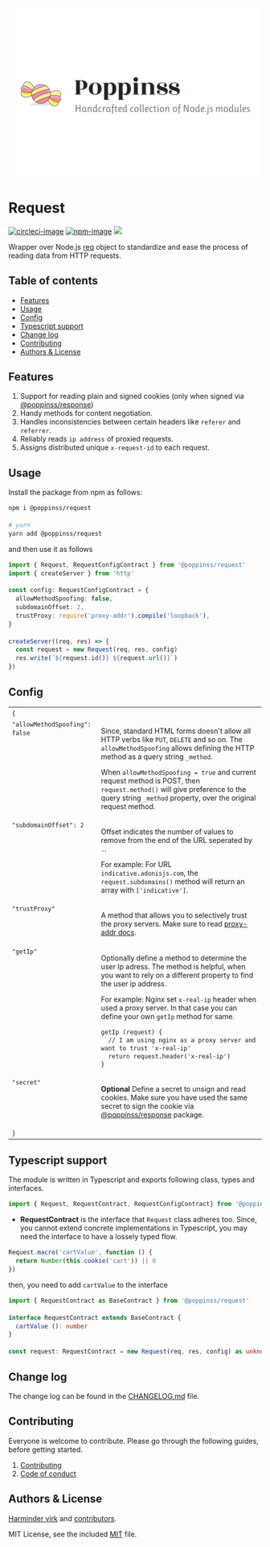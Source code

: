 # ![@poppinss/request](poppinss.jpg)

# Request
[![circleci-image]][circleci-url] [![npm-image]][npm-url] ![](https://img.shields.io/badge/Uses-Typescript-294E80.svg?style=flat-square&colorA=ddd)

Wrapper over Node.js [req](https://nodejs.org/dist/latest/docs/api/http.html#http_class_http_incomingmessage) object to standardize and ease the process of reading data from HTTP requests.

<!-- START doctoc generated TOC please keep comment here to allow auto update -->
<!-- DON'T EDIT THIS SECTION, INSTEAD RE-RUN doctoc TO UPDATE -->
## Table of contents

- [Features](#features)
- [Usage](#usage)
- [Config](#config)
- [Typescript support](#typescript-support)
- [Change log](#change-log)
- [Contributing](#contributing)
- [Authors & License](#authors--license)

<!-- END doctoc generated TOC please keep comment here to allow auto update -->

## Features
1. Support for reading plain and signed cookies (only when signed via [@poppinss/response](https://github.com/poppinss/response))
2. Handy methods for content negotiation.
3. Handles inconsistencies between certain headers like `referer` and `referrer`.
4. Reliably reads `ip address` of proxied requests.
5. Assigns distributed unique `x-request-id` to each request.

## Usage
Install the package from npm as follows:

```sh
npm i @poppinss/request

# yarn
yarn add @poppinss/request
```

and then use it as follows

```ts
import { Request, RequestConfigContract } from '@poppinss/request'
import { createServer } from 'http'

const config: RequestConfigContract = {
  allowMethodSpoofing: false,
  subdomainOffset: 2,
  trustProxy: require('proxy-addr').compile('loopback'),
}

createServer((req, res) => {
  const request = new Request(req, res, config)
  res.write(`${request.id()} ${request.url()}`)
})
```

## Config

<table>
  <tr>
    <td colspan="2"><code>{</code></td>
  </tr>
  <tr>
    <td valign="top"><code>"allowMethodSpoofing": false</code></td>
    <td>
      <p>
      Since, standard HTML forms doesn't allow all HTTP verbs like <code>PUT</code>, <code>DELETE</code> and so on. The <code>allowMethodSpoofing</code> allows defining the HTTP method as a query string <code>_method</code>.
      </p>
      <p>
       When <code>allowMethodSpoofing = true</code> and current request method is POST, then <code>request.method()</code> will give preference to the query string <code>_method</code> property, over the original request method.
      </p>
    </td>
  </tr>
  <tr>
    <td valign="top"><code>"subdomainOffset": 2</code></td>
    <td>
      <p>
      Offset indicates the number of values to remove from the end of the URL seperated by <code>.</code>.
      </p>
      <p>
      For example: For URL <code>indicative.adonisjs.com</code>, the <code>request.subdomains()</code> method will return an array with <code>['indicative']</code>.
      </p>
    </td>
  </tr>
  <tr>
    <td valign="top"><code>"trustProxy"</code></td>
    <td>
      <p>
      A method that allows you to selectively trust the proxy servers. Make sure to read <a href="https://www.npmjs.com/package/proxy-addr#proxyaddrcompileval">proxy-addr docs</a>.
      </p>
    </td>
  </tr>
  <tr>
    <td valign="top"><code>"getIp"</code></td>
    <td>
      <p>
      Optionally define a method to determine the user Ip adress. The method is helpful, when you want to rely on a different property to find the user ip address.
      </p>
      <p>
      For example: Nginx set <code>x-real-ip</code> header when used a proxy server.
      In that case you can define your own <code>getIp</code> method for same.
      </p>
      <div class="highlight highlight-source-js"><pre><code>getIp (request) {
  // I am using nginx as a proxy server and want to trust 'x-real-ip'
  return request.header('x-real-ip')
}</code></pre></div>
    </td>
  </tr>
  <tr>
    <td valign="top"><code>"secret"</code></td>
    <td>
      <p>
      <strong>Optional</strong> Define a secret to unsign and read cookies. Make sure you have used the same secret to sign the cookie via <a href="https://github.com/poppinss/response">@poppinss/response</a> package.
      </p>
    </td>
  </tr>
  <tr>
    <td colspan="2"><code>}</code></td>
  </tr>
</table>

## Typescript support
The module is written in Typescript and exports following class, types and interfaces.

```ts
import { Request, RequestContract, RequestConfigContract} from '@poppinss/request'
```

- **RequestContract** is the interface that `Request` class adheres too. Since, you cannot extend concrete implementations in Typescript, you may need the interface to have a lossely typed flow.

```ts
Request.macro('cartValue', function () {
  return Number(this.cookie('cart')) || 0
})
```

then, you need to add `cartValue` to the interface

```ts
import { RequestContract as BaseContract } from '@poppinss/request'

interface RequestContract extends BaseContract {
  cartValue (): number
}

const request: RequestContract = new Request(req, res, config) as unknown
```

## Change log
The change log can be found in the [CHANGELOG.md](CHANGELOG.md) file.

## Contributing

Everyone is welcome to contribute. Please go through the following guides, before getting started.

1. [Contributing](https://adonisjs.com/contributing)
2. [Code of conduct](https://adonisjs.com/code-of-conduct)


## Authors & License
[Harminder virk](https://github.com/thetutlage) and [contributors](https://github.com/poppinss/request/graphs/contributors).

MIT License, see the included [MIT](LICENSE.md) file.

[circleci-image]: https://img.shields.io/circleci/project/github/poppinss/request/master.svg?style=flat-square&logo=circleci
[circleci-url]: https://circleci.com/gh/poppinss/request "circleci"

[npm-image]: https://img.shields.io/npm/v/@poppinss/request.svg?style=flat-square&logo=npm
[npm-url]: https://npmjs.org/package/@poppinss/request "npm"

